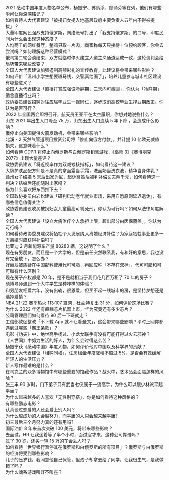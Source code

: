 2021 感动中国年度人物名单公布，杨振宁、苏炳添、顾诵芬等在列，他们有哪些瞬间让你深深铭记？  
如何看待人大代表建议「被拐妇女拐入地基层政府主要负责人五年内不得被提拔」？  
大量印度网民强烈支持俄罗斯，网络账号打出了「我支持俄罗斯」的口号，印度民间为什么会出现这种态度？  
人均两千的网红餐厅，整鸡只取一片肉，商家称每天只接待十位预约顾客，你会去尝试吗？如何理解这种经营模式？  
俄乌第二轮会谈结束，双方就临时停火建立人道主义通道达成一致，这轮谈判会给局势带来哪些改变？  
全国人大代表建议加强遏制高额彩礼的宣传教育，此建议将会带来哪些影响？  
如何评价「温州小学生想要斑马线，交警真给画了」，培养儿童参与城市社区建设有哪些意义？  
全国人大代表建议「直播打赏应强设冷静期，三天内可撤回」，你认为「冷静期」适合直播行业吗？  
政协委员建议招聘对往应届毕业生一视同仁，逐步取消高校毕业生择业期政策。你认为是否可行？  
2022 年全国两会即将召开，航天员王亚平在太空履职，你想对她说些什么？  
山东 2021 年出生人口降至 75 万，山东出生人口连续 5 年下降 ，会造成什么影响？  
俄停止向美国提供火箭发动机，会带来哪些影响？  
北溪 - 2 天然气管道项目投资公司将「停止向俄方付款」，并计提 10 亿欧元减值损失，这意味着什么？  
如何看待 CDPR 将停止向俄罗斯与白俄罗斯销售游戏，《巫师 3》《赛博朋克 2077》出现大量差评？  
政协委员建议「将近视率作为双减考核指标」，如何看待这一建议？  
大牌护肤品配方师是不是真的拿面霜当手霜，洗面奶当洗衣液，精华当身体乳？  
赣州女子结婚 5 天后出家为尼，起诉离婚后被判补偿丈夫两千元，如何看待这一判决？结婚后还能随时出家吗？  
猫为什么喜欢把东西推下去？  
全国政协委员白岩松建议「研判启动老年就业市场，采用自愿原则延迟退休」，有哪些信息值得关注？  
政协委员建议收买被拐妇女儿童最高可判死刑，你认为可行吗？如何从法律角度解读？  
全国人大代表建议「设立大病治疗个人承担上限，超出部分由医保覆盖」，你认为可行吗？  
如何看待政协委员建议将牺牲个人发展纳入离婚经济补偿？为家庭牺牲事业更多一方离婚时应获得补偿吗？  
比亚迪 2 月新能源车产量 88283 辆，这说明了什么？  
现在有男朋友，而且是一个大学的，但是前任突然联系我，有和好的意思，我也没有完全放下，怎么办？  
好丽友被质疑在中国配料使用代可可脂，再回应称「不存在双标」，代可可脂和可可脂有什么区别？  
现在房子产权都是 70 年，是不是就相当于我们花几百万租了 70 年的房子？  
硕博导师遇到一个大牛学生是种咋样的体验？  
和男朋友相爱六年，没有出轨，很恩爱，但买不起一线城市的房，是坚持梦想还是选择爱情？  
NBA 21-22 赛季热火 113:107 篮网，杜兰特复出 31 分，如何评价这场比赛？  
为什么 2022 年还有麒麟芯片机器上市，华为究竟还有多少芯片？  
公司管理层们如何看待 90 后一下班就走？  
工信部敦促整改「不下载 App 就不让看全文」，这会带来哪些影响？平时上网你都遇到过哪些「霸王条款」？  
电影《功夫》中，绝世高手杨过、小龙女联手有没有可能打得过火云邪神？  
《人世间》中努力生活的好人，为什么会过得这么苦？  
杨振宁获《感动中国》年度人物，如何评价他对中国以及科学界的贡献？  
全国人大代表建议「租购同权」，住房租金年度涨幅不超过 5%，是否会有效缓解年轻人的生活压力？  
新人写作最难的是什么？  
在乌克兰的众多博物馆中有哪些重要的馆藏作品？战火中，艺术品会面临怎样的风险？  
张三丰 90 岁时，门下弟子只有武当七侠属于一流高手，为什么可以跟少林派平起平坐？  
为什么越来越多的人喜欢「无性别穿搭」，你是如何看待这种风格的？  
有哪些励志电影？  
认真谈过恋爱的人还会爱上别人吗？  
为什么越成功的人会越努力，而平庸的人只会越来越平庸?  
初三最后三个月努力真的还有用吗?  
国际油价 8 年来首次突破 100 美元，将带来哪些影响？  
去面试，HR 让我坐着等了半个小时，面试官才来，这种公司靠谱吗？  
过了 30 岁，还买一辆 15 万的车会丢人吗？  
如何看待「世界银行暂停其在俄罗斯和白俄罗斯的所有项目」？俄罗斯与白俄罗斯的经济将受到哪些影响？  
儿子的压岁钱，我同意他自己保管，但孩子却拿去给了同学，让我很生气，是我做错了吗？  
为什么魂系游戏叫好不叫座？  
